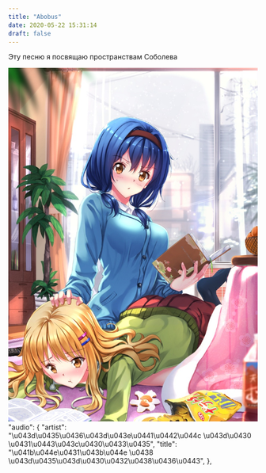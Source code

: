 ```yaml
---
title: "Abobus"
date: 2020-05-22 15:31:14
draft: false
---
```


Эту песню я посвящаю пространствам Соболева

![](/img/vk/mOhXjrMEabI.jpg)
      "audio": {
        "artist": "\u043d\u0435\u0436\u043d\u043e\u0441\u0442\u044c \u043d\u0430 \u0431\u0443\u043c\u0430\u0433\u0435",
        "title": "\u041b\u044e\u0431\u043b\u044e \u0438 \u043d\u0435\u043d\u0430\u0432\u0438\u0436\u0443",
      },
